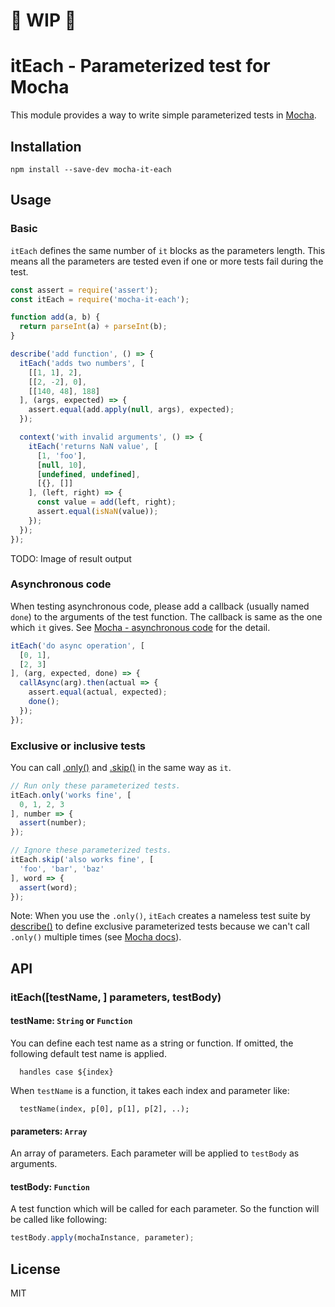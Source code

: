# :construction: WIP :construction:

# itEach - Parameterized test for Mocha

This module provides a way to write simple parameterized tests in [Mocha].

[Mocha]: https://mochajs.org/

## Installation

```
npm install --save-dev mocha-it-each
```

## Usage

### Basic

`itEach` defines the same number of `it` blocks as the parameters length.
This means all the parameters are tested even if one or more tests fail during the test.

```javascript
const assert = require('assert');
const itEach = require('mocha-it-each');

function add(a, b) {
  return parseInt(a) + parseInt(b);
}

describe('add function', () => {
  itEach('adds two numbers', [
    [[1, 1], 2],
    [[2, -2], 0],
    [[140, 48], 188]
  ], (args, expected) => {
    assert.equal(add.apply(null, args), expected);
  });

  context('with invalid arguments', () => {
    itEach('returns NaN value', [
      [1, 'foo'],
      [null, 10],
      [undefined, undefined],
      [{}, []]
    ], (left, right) => {
      const value = add(left, right);
      assert.equal(isNaN(value));
    });
  });
});
```

TODO: Image of result output

### Asynchronous code

When testing asynchronous code, please add a callback (usually named `done`) to
the arguments of the test function. The callback is same as the one which `it` gives.
See [Mocha - asynchronous code] for the detail.

[Mocha - asynchronous code]: https://mochajs.org/#asynchronous-code

```javascript
itEach('do async operation', [
  [0, 1],
  [2, 3]
], (arg, expected, done) => {
  callAsync(arg).then(actual => {
    assert.equal(actual, expected);
    done();
  });
});
```

### Exclusive or inclusive tests

You can call [.only()] and [.skip()] in the same way as `it`.

```javascript
// Run only these parameterized tests.
itEach.only('works fine', [
  0, 1, 2, 3
], number => {
  assert(number);
});

// Ignore these parameterized tests.
itEach.skip('also works fine', [
  'foo', 'bar', 'baz'
], word => {
  assert(word);
});
```

Note: When you use the `.only()`, `itEach` creates a nameless test suite by [describe()]
to define exclusive parameterized tests because we can't call `.only()` multiple times
(see [Mocha docs][.only()]).

[.only()]: http://mochajs.org/#exclusive-tests
[.skip()]: http://mochajs.org/#inclusive-tests
[describe()]: https://mochajs.org/#interfaces

## API

### itEach([testName, ] parameters, testBody)

#### testName: `String` or `Function`

You can define each test name as a string or function. If omitted,
the following default test name is applied.

```
  handles case ${index}
```

When `testName` is a function, it takes each index and parameter like:

```
  testName(index, p[0], p[1], p[2], ..);
```

#### parameters: `Array`

An array of parameters. Each parameter will be applied to `testBody` as arguments.

#### testBody: `Function`

A test function which will be called for each parameter.
So the function will be called like following:

```javascript
testBody.apply(mochaInstance, parameter);
```

## License

MIT
